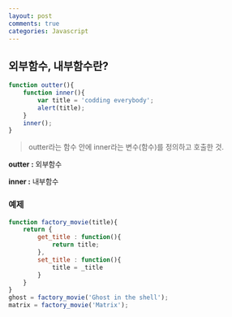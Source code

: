 ```yaml
---
layout: post
comments: true
categories: Javascript
---
```




## **외부함수, 내부함수란?**

```javascript
function outter(){
	function inner(){
        var title = 'codding everybody';
        alert(title);
    }
    inner();
}
```

> outter라는 함수 안에 inner라는 변수(함수)를 정의하고 호출한 것.

**outter :** 외부함수

**inner :** 내부함수 



### **예제**

```javascript
function factory_movie(title){
	return {
		get_title : function(){
			return title;
		},
		set_title : function(){
			title = _title
		}
	}
}
ghost = factory_movie('Ghost in the shell');
matrix = factory_movie('Matrix');
```

